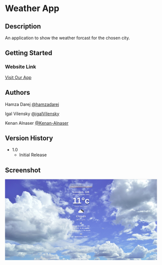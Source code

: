 # Weather App


## Description

An application to show the weather forcast for the chosen city.

## Getting Started


### Website Link

[Visit Our App](https://hamzadarej.github.io/Weather-App/)

## Authors


Hamza Darej
[@hamzadarej](https://github.com/hamzadarej)

Igal Vilensky
[@igalVilensky](https://github.com/igalVilensky)

Kenan Alnaser
[@Kenan-Alnaser](https://github.com/Kenan-Alnaser)

## Version History

* 1.0
    * Initial Release

## Screenshot
![Weather App](./src/images/Weather-App.jpg)
